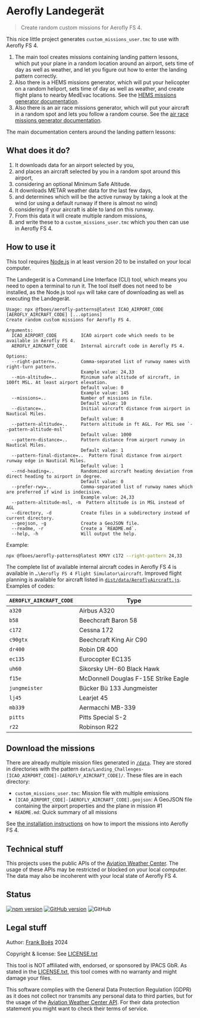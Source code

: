 # Aerofly Landegerät

> Create random custom missions for Aerofly FS 4.

This nice little project generates `custom_missions_user.tmc` to use with Aerofly FS 4.

1. The main tool creates missions containing landing pattern lessons, which put your plane in a random location around an airport, sets time of day as well as weather, and let you figure out how to enter the landing pattern correctly.
2. Also there is a HEMS missions generator, which will put your helicopter on a random heliport, sets time of day as well as weather, and create flight plans to nearby MedEvac locations. See the [HEMS missions generator documentation](docs/hems.md).
2. Also there is an air race missions generator, which will put your aircraft in a random spot and lets you follow a random course. See the [air race missions generator documentation](docs/airrace.md).

The main documentation centers around the landing pattern lessons:

## What does it do?

1. It downloads data for an airport selected by you,
2. and places an aircraft selected by you in a random spot around this airport,
3. considering an optional Minimum Safe Altitude.
4. It downloads METAR weather data for the last few days,
5. and determines which will be the active runway by taking a look at the wind (or using a default runway if there is almost no wind)
6. considering if your aircraft is able to land on this runway.
7. From this data it will create multiple random missions,
8. and write these to a `custom_missions_user.tmc` which you then can use in Aerofly FS 4.

## How to use it

This tool requires [Node.js](https://nodejs.org/en) in at least version 20 to be installed on your local computer.

The Landegerät is a Command Line Interface (CLI) tool, which means you need to open a terminal to run it. The tool itself does not need to be installed, as the Node.js tool `npx` will take care of downloading as well as executing the Landegerät.

```
Usage: npx @fboes/aerofly-patterns@latest ICAO_AIRPORT_CODE [AEROFLY_AIRCRAFT_CODE] [...options]
Create random custom missions for Aerofly FS 4.

Arguments:
  ICAO_AIRPORT_CODE         ICAO airport code which needs to be available in Aerofly FS 4.
  AEROFLY_AIRCRAFT_CODE     Internal aircraft code in Aerofly FS 4.

Options:
  --right-pattern=..        Comma-separated list of runway names with right-turn pattern.
                            Example value: 24,33
  --min-altitude=..         Minimum safe altitude of aircraft, in 100ft MSL. At least airport elevation.
                            Default value: 0
                            Example value: 145
  --missions=..             Number of missions in file.
                            Default value: 10
  --distance=..             Initial aircraft distance from airport in Nautical Miles.
                            Default value: 8
  --pattern-altitude=..     Pattern altitude in ft AGL. For MSL see `--pattern-altitude-msl`
                            Default value: 1000
  --pattern-distance=..     Pattern distance from airport runway in Nautical Miles.
                            Default value: 1
  --pattern-final-distance=..  Pattern final distance from airport runway edge in Nautical Miles.
                            Default value: 1
  --rnd-heading=..          Randomized aircraft heading deviation from direct heading to airport in degree.
                            Default value: 0
  --prefer-rwy=..           Comma-separated list of runway names which are preferred if wind is indecisive.
                            Example value: 24,33
  --pattern-altitude-msl, -m  Pattern altitude is in MSL instead of AGL
  --directory, -d           Create files in a subdirectory instead of current directory.
  --geojson, -g             Create a GeoJSON file.
  --readme, -r              Create a `README.md`.
  --help, -h                Will output the help.
```

Example:

```bash
npx @fboes/aerofly-patterns@latest KMVY c172 --right-pattern 24,33
```

The complete list of available internal aircraft codes in Aerofly FS 4 is available in `…\Aerofly FS 4 Flight Simulator\aircraft`. Improved flight planning is available for aircraft listed in [`dist/data/AeroflyAircraft.js`](./dist/data/AeroflyAircraft.js). Examples of codes:

| `AEROFLY_AIRCRAFT_CODE` | Type                                 |
| ----------------------- | ------------------------------------ |
| `a320`                  | Airbus A320                          |
| `b58`                   | Beechcraft Baron 58                  |
| `c172`                  | Cessna 172                           |
| `c90gtx`                | Beechcraft King Air C90              |
| `dr400`                 | Robin DR 400                         |
| `ec135`                 | Eurocopter EC135                     |
| `uh60`                  | Sikorsky UH-60 Black Hawk            |
| `f15e`                  | McDonnell Douglas F-15E Strike Eagle |
| `jungmeister`           | Bücker Bü 133 Jungmeister            |
| `lj45`                  | Learjet 45                           |
| `mb339`                 | Aermacchi MB-339                     |
| `pitts`                 | Pitts Special S-2                    |
| `r22`                   | Robinson R22                         |

## Download the missions

There are already multiple mission files generated in [`/data`](./data/). They are stored in directories with the pattern `data/Landing_Challenges-[ICAO_AIRPORT_CODE]-[AEROFLY_AIRCRAFT_CODE]/`. These files are in each directory:

- `custom_missions_user.tmc`: Mission file with multiple emissions
- `[ICAO_AIRPORT_CODE]-[AEROFLY_AIRCRAFT_CODE].geojson`: A GeoJSON file containing the airport properties and the plane in mission #1
- `README.md`: Quick summary of all missions

See [the installation instructions](https://fboes.github.io/aerofly-missions/docs/generic-installation.html) on how to import the missions into Aerofly FS 4.

## Technical stuff

This projects uses the public APIs of the [Aviation Weather Center](https://aviationweather.gov/). The usage of these APIs may be restricted or blocked on your local computer. The data may also be incoherent with your local state of Aerofly FS 4.

## Status

[![npm version](https://badge.fury.io/js/@fboes%2Faerofly-patterns.svg)](https://badge.fury.io/js/@fboes%2Faerofly-patterns)
[![GitHub version](https://badge.fury.io/gh/fboes%2Faerofly-patterns.svg)](https://badge.fury.io/gh/fboes%2Faerofly-patterns)
![GitHub](https://img.shields.io/github/license/fboes/aerofly-patterns.svg)

## Legal stuff

Author: [Frank Boës](https://3960.org/) 2024

Copyright & license: See [LICENSE.txt](LICENSE.txt)

This tool is NOT affiliated with, endorsed, or sponsored by IPACS GbR. As stated in the [LICENSE.txt](LICENSE.txt), this tool comes with no warranty and might damage your files.

This software complies with the General Data Protection Regulation (GDPR) as it does not collect nor transmits any personal data to third parties, but for the usage of the [Aviation Weather Center API](https://aviationweather.gov/). For their data protection statement you might want to check their terms of service.
